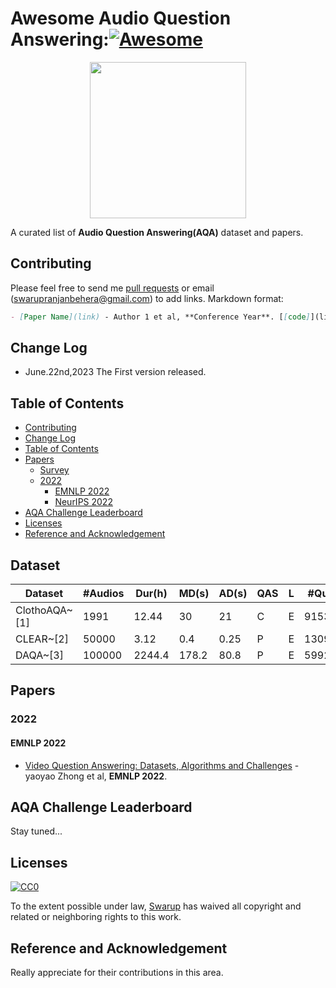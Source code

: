 # Awesome Audio Question Answering:[![Awesome](https://awesome.re/badge.svg)](https://awesome.re)

<p align="center">
  <img width="250" src="https://camo.githubusercontent.com/1131548cf666e1150ebd2a52f44776d539f06324/68747470733a2f2f63646e2e7261776769742e636f6d2f73696e647265736f726875732f617765736f6d652f6d61737465722f6d656469612f6c6f676f2e737667" "Awesome!">
</p>

A curated list of **Audio Question Answering(AQA)** dataset and papers. 

## Contributing
Please feel free to send me [pull requests](https://github.com/swarupbehera/awesome-audio-question-answering/pulls) or email (swarupranjanbehera@gmail.com) to add links.
Markdown format:

```markdown
- [Paper Name](link) - Author 1 et al, **Conference Year**. [[code]](link)
```

## Change Log

- June.22nd,2023 The First version released.

## Table of Contents
  * [Contributing](#contributing)
  * [Change Log](#change-log)
  * [Table of Contents](#table-of-contents)
  * [Papers](#papers)
     * [Survey](#survey)
     * [2022](#2022)
        - [EMNLP 2022](#EMNLP-2022)
        - [NeurIPS 2022](#NeurIPS-2022)
  * [AQA Challenge Leaderboard](#aqa-challenge-leaderboard)
  * [Licenses](#licenses)
  * [Reference and Acknowledgement](#reference-and-acknowledgement)

## Dataset
| Dataset | #Audios | Dur(h) | MD(s) | AD(s) | QAS | L | #Ques | #Ans | Train | Val  | Test |
|---------|---------|--------|-------|-------|-----|---|-------|------|-------|------|------|
| ClothoAQA~[1] | 1991 | 12.44 | 30 | 21 | C | E | 9153 | 830 | 1174 | 344 | 473 |
| CLEAR~[2] | 50000 | 3.12 | 0.4 | 0.25 | P | E | 130957 | 47 | 35000 | 7500 | 7500 |
| DAQA~[3] | 100000 | 2244.4 | 178.2 | 80.8 | P | E | 599294 | 36 | 80000 | 10000 | 10000 |

## Papers
### 2022

#### EMNLP 2022
- [Video Question Answering: Datasets, Algorithms and Challenges](https://aclanthology.org/2022.emnlp-main.432.pdf) - yaoyao Zhong et al, **EMNLP 2022**.

## AQA Challenge Leaderboard
Stay tuned...

## Licenses

[![CC0](http://i.creativecommons.org/p/zero/1.0/88x31.png)](http://creativecommons.org/publicdomain/zero/1.0/)

To the extent possible under law, [Swarup](https://github.com/swarupbehera/) has waived all copyright and related or neighboring rights to this work.

## Reference and Acknowledgement


Really appreciate for their contributions in this area.
